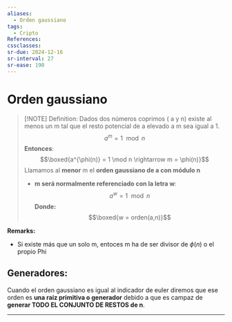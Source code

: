 ```yaml
---
aliases:
  - Orden gaussiano
tags:
  - Cripto
References: 
cssclasses: 
sr-due: 2024-12-16
sr-interval: 27
sr-ease: 190
---
```

# Orden gaussiano

> [!NOTE] Definition:
> Dados dos números coprimos ( a y n) existe al menos un m tal que el resto potencial de a elevado a m sea igual a 1.
$$a^m = 1 \mod n$$
**Entonces**: 
$$\boxed{a^{\phi(n)} = 1 \mod n \rightarrow m = \phi(n)}$$
> Llamamos al **menor** m el **orden gaussiano de a con módulo n**
> + **m será normalmente referenciado con la letra w**:
> $$ a^w = 1 \mod n$$
> **Donde:**
> $$\boxed{w = orden(a,n)}$$


**Remarks:**
+ Si existe más que un solo m, entoces m ha de ser divisor de $\phi(n)$ o el propio Phi

## Generadores:
Cuando el orden gaussiano es igual al indicador de euler diremos que ese orden es **una raiz primitiva o generador** debido a que es campaz de **generar TODO EL CONJUNTO DE RESTOS de n**. 

***
